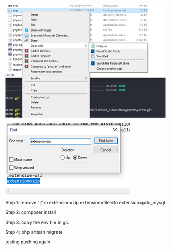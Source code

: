 ![alt text](image.png)

![alt text](image-1.png)

Step 1:
remove ";" in
extension=zip
extension=fileinfo
extension=pdo_mysql

Step 2:
composer install

Step 3:
copy the env file in gc.

Step 4:
php artisan migrate

testing pushing again

